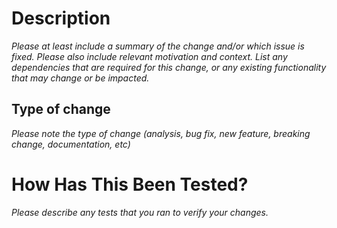 # Description
*Please at least include a summary of the change and/or which issue is fixed. Please also include relevant motivation and context. List any dependencies that are required for this change, or any existing functionality that may change or be impacted.*

## Type of change
*Please note the type of change (analysis, bug fix, new feature, breaking change, documentation, etc)*

# How Has This Been Tested?
*Please describe any tests that you ran to verify your changes.*

